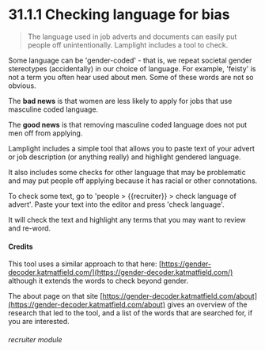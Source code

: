 # 31.1.1 Checking language for bias

> The language used in job adverts and documents can easily put people off unintentionally. Lamplight includes a tool to check.

Some language can be 'gender-coded' - that is, we repeat societal gender stereotypes (accidentally)
in our choice of language.  For example, 'feisty' is not a term you often hear used about men.  Some
of these words are not so obvious.

The **bad news** is that women are less likely to apply for jobs that use masculine coded language.

The **good news** is that removing masculine coded language does not put men off from applying.

Lamplight includes a simple tool that allows you to paste text of your advert or job description
(or anything really) and highlight gendered language.

It also includes some checks for other language that may be problematic and may put people off 
applying because it has racial or other connotations.

To check some text, go to 'people > {{recruiter}} > check language of advert'.  Paste your text
into the editor and press 'check language'.

It will check the text and highlight any terms that you may want to review and re-word.

#### Credits

This tool uses a similar approach to that here: [https://gender-decoder.katmatfield.com/](https://gender-decoder.katmatfield.com/)
although it extends the words to check beyond gender.  

The about page on that site [https://gender-decoder.katmatfield.com/about](https://gender-decoder.katmatfield.com/about) gives an overview
 of the research that led to the tool, and a list of the words that are searched for, if you are interested.

###### recruiter module
